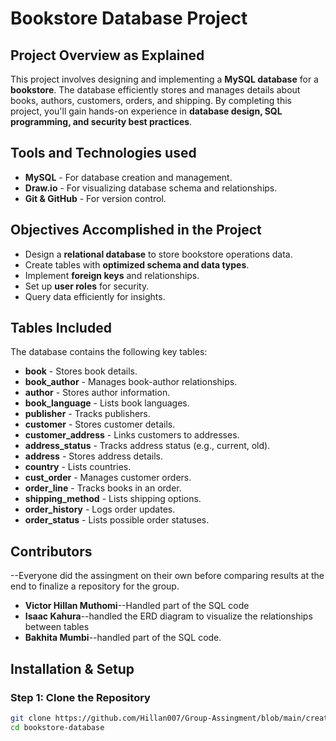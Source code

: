 # Bookstore Database Project

## Project Overview as Explained
This project involves designing and implementing a **MySQL database** for a **bookstore**. The database efficiently stores and manages details about books, authors, customers, orders, and shipping. By completing this project, you'll gain hands-on experience in **database design, SQL programming, and security best practices**.

## Tools and Technologies used
- **MySQL** - For database creation and management.
- **Draw.io** - For visualizing database schema and relationships.
- **Git & GitHub** - For version control.

## Objectives Accomplished in the Project
- Design a **relational database** to store bookstore operations data.
- Create tables with **optimized schema and data types**.
- Implement **foreign keys** and relationships.
- Set up **user roles** for security.
- Query data efficiently for insights.

## Tables Included
The database contains the following key tables:
- **book** - Stores book details.
- **book_author** - Manages book-author relationships.
- **author** - Stores author information.
- **book_language** - Lists book languages.
- **publisher** - Tracks publishers.
- **customer** - Stores customer details.
- **customer_address** - Links customers to addresses.
- **address_status** - Tracks address status (e.g., current, old).
- **address** - Stores address details.
- **country** - Lists countries.
- **cust_order** - Manages customer orders.
- **order_line** - Tracks books in an order.
- **shipping_method** - Lists shipping options.
- **order_history** - Logs order updates.
- **order_status** - Lists possible order statuses.
  

## Contributors
--Everyone did the assingment on their own before comparing results at the end to finalize a repository for the group.
- **Victor Hillan Muthomi**--Handled part of the SQL code
- **Isaac Kahura**--handled the ERD diagram to visualize the relationships between tables
- **Bakhita Mumbi**--handled part of the SQL code.

## Installation & Setup
### **Step 1: Clone the Repository**
```sh
git clone https://github.com/Hillan007/Group-Assingment/blob/main/create%20db
cd bookstore-database
